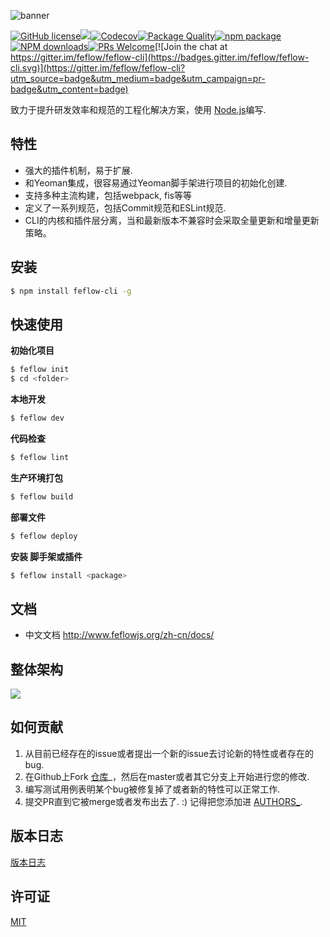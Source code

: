 ![banner](https://user-images.githubusercontent.com/18289264/35855826-34885a0c-0b6f-11e8-9ba2-98272cb9a27a.png)

[![GitHub license](https://img.shields.io/badge/license-MIT-blue.svg)](https://github.com/feflow/feflow/blob/master/LICENSE)[![](https://img.shields.io/travis/feflow/feflow.svg?style=flat-square)](https://travis-ci.org/feflow/feflow)[![Codecov](https://img.shields.io/codecov/c/github/feflow/feflow/master.svg?style=flat-square)](https://codecov.io/gh/feflow/feflow/branch/master)[![Package Quality](http://npm.packagequality.com/shield/feflow-cli.svg)](http://packagequality.com/#?package=feflow-cli)[![npm package](https://img.shields.io/npm/v/feflow-cli.svg?style=flat-square)](https://www.npmjs.org/package/feflow-cli)[![NPM downloads](http://img.shields.io/npm/dt/feflow-cli.svg?style=flat-square)](https://npmjs.org/package/feflow-cli)[![PRs Welcome](https://img.shields.io/badge/PRs-welcome-brightgreen.svg)](https://github.com/feflow/feflow/pulls)[![Join the chat at https://gitter.im/feflow/feflow-cli](https://badges.gitter.im/feflow/feflow-cli.svg)](https://gitter.im/feflow/feflow-cli?utm_source=badge&utm_medium=badge&utm_campaign=pr-badge&utm_content=badge)

致力于提升研发效率和规范的工程化解决方案，使用 [Node.js](https://nodejs.org/en/)编写.

## 特性

- 强大的插件机制，易于扩展.
- 和Yeoman集成，很容易通过Yeoman脚手架进行项目的初始化创建.
- 支持多种主流构建，包括webpack, fis等等
- 定义了一系列规范，包括Commit规范和ESLint规范.
- CLI的内核和插件层分离，当和最新版本不兼容时会采取全量更新和增量更新策略。

## 安装

``` bash
$ npm install feflow-cli -g
```

## 快速使用

**初始化项目**

``` bash
$ feflow init
$ cd <folder>
```

**本地开发**

``` bash
$ feflow dev
```

**代码检查**

``` bash
$ feflow lint
```

**生产环境打包**

``` bash
$ feflow build
```

**部署文件**

``` bash
$ feflow deploy
```

**安装 脚手架或插件**

``` bash
$ feflow install <package>
```

## 文档

* 中文文档 <http://www.feflowjs.org/zh-cn/docs/>

## 整体架构
![](https://qpic.url.cn/feeds_pic/ajNVdqHZLLDsuocibo3TZ3GE5TMmVywG0lRyiayfI8D3icgW8FrkFKFOQ/)

## 如何贡献

1. 从目前已经存在的issue或者提出一个新的issue去讨论新的特性或者存在的bug.
2. 在Github上Fork [仓库](https://github.com/feflow/feflow)_，然后在master或者其它分支上开始进行您的修改.
3. 编写测试用例表明某个bug被修复掉了或者新的特性可以正常工作.
4. 提交PR直到它被merge或者发布出去了. :) 记得把您添加进 [AUTHORS_](AUTHORS).

## 版本日志

[版本日志](CHANGELOG.md)

## 许可证

[MIT](https://tldrlegal.com/license/mit-license)
